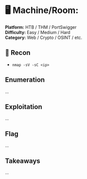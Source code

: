 # 🖥️ Machine/Room: <Name>
**Platform:** HTB / THM / PortSwigger  
**Difficulty:** Easy / Medium / Hard  
**Category:** Web / Crypto / OSINT / etc.

## 🔎 Recon
- `nmap -sV -sC <ip>`

## Enumeration
...

## Exploitation
...

## Flag
...

## Takeaways
...

